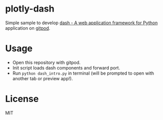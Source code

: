 # plotly-dash

Simple sample to develop [dash - A web application framework for Python](https://plot.ly/products/dash/) application on [gitpod](https://gitpod.io/).

# Usage

- Open this repository with gitpod.
- Init script loads dash components and forward port.
- Run `python dash_intro.py` in terminal (will be prompted to open with another tab or preview app!).

# License

MIT